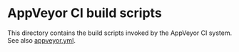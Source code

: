 # AppVeyor CI build scripts

This directory contains the build scripts invoked by the
AppVeyor CI system. See also [appveyor.yml](../../appveyor.yml).
